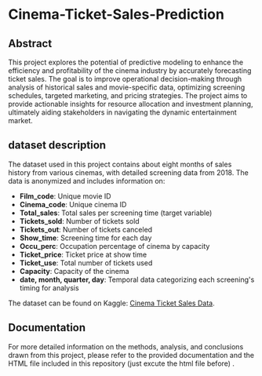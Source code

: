 # Cinema-Ticket-Sales-Prediction


## Abstract
This project explores the potential of predictive modeling to enhance the efficiency and profitability of the cinema industry by accurately forecasting ticket sales. The goal is to improve operational decision-making through analysis of historical sales and movie-specific data, optimizing screening schedules, targeted marketing, and pricing strategies. The project aims to provide actionable insights for resource allocation and investment planning, ultimately aiding stakeholders in navigating the dynamic entertainment market.


## dataset description
The dataset used in this project contains about eight months of sales history from various cinemas, with detailed screening data from 2018. The data is anonymized and includes information on:

- **Film_code**: Unique movie ID
- **Cinema_code**: Unique cinema ID
- **Total_sales**: Total sales per screening time (target variable)
- **Tickets_sold**: Number of tickets sold
- **Tickets_out**: Number of tickets canceled
- **Show_time**: Screening time for each day
- **Occu_perc**: Occupation percentage of cinema by capacity
- **Ticket_price**: Ticket price at show time
- **Ticket_use**: Total number of tickets used
- **Capacity**: Capacity of the cinema
- **date, month, quarter, day**: Temporal data categorizing each screening's timing for analysis

The dataset can be found on Kaggle: [Cinema Ticket Sales Data](https://www.kaggle.com/datasets/arashnic/cinema-ticket/data).

## Documentation
For more detailed information on the methods, analysis, and conclusions drawn from this project, please refer to the provided documentation and the HTML file included in this repository (just excute the html file before)
.
